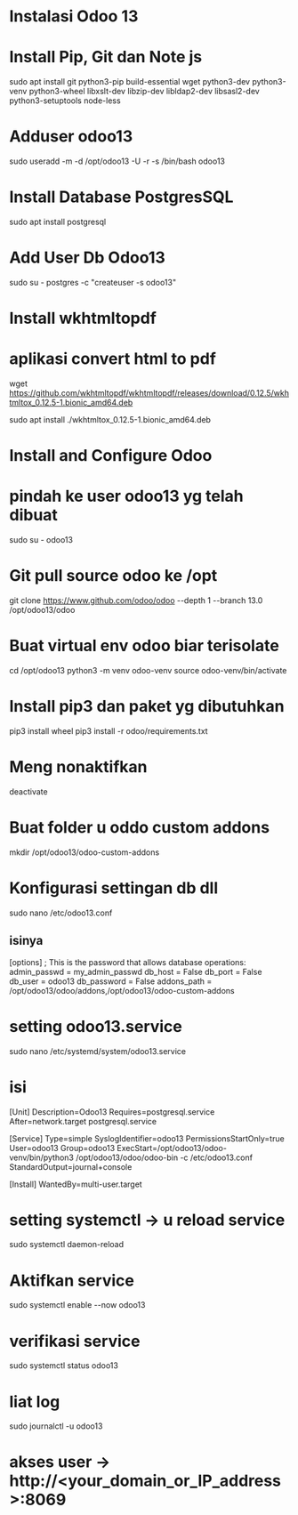 # Instalasi Odoo 13
# Install Pip, Git dan Note js

sudo apt install git python3-pip build-essential wget python3-dev python3-venv python3-wheel libxslt-dev libzip-dev libldap2-dev libsasl2-dev python3-setuptools node-less

# Adduser odoo13
sudo useradd -m -d /opt/odoo13 -U -r -s /bin/bash odoo13

# Install Database PostgresSQL
sudo apt install postgresql

# Add User Db Odoo13
sudo su - postgres -c "createuser -s odoo13"

# Install wkhtmltopdf
# aplikasi convert html to pdf

wget https://github.com/wkhtmltopdf/wkhtmltopdf/releases/download/0.12.5/wkhtmltox_0.12.5-1.bionic_amd64.deb

sudo apt install ./wkhtmltox_0.12.5-1.bionic_amd64.deb

# Install and Configure Odoo 
# pindah ke user odoo13 yg telah dibuat
sudo su - odoo13

# Git pull source odoo ke /opt
git clone https://www.github.com/odoo/odoo --depth 1 --branch 13.0 /opt/odoo13/odoo

# Buat virtual env odoo biar terisolate
cd /opt/odoo13
python3 -m venv odoo-venv
source odoo-venv/bin/activate

# Install pip3 dan paket yg dibutuhkan
pip3 install wheel
pip3 install -r odoo/requirements.txt

# Meng nonaktifkan 
deactivate

# Buat folder u oddo custom addons
mkdir /opt/odoo13/odoo-custom-addons

# Konfigurasi settingan db dll
sudo nano /etc/odoo13.conf

## isinya
[options]
; This is the password that allows database operations:
admin_passwd = my_admin_passwd
db_host = False
db_port = False
db_user = odoo13
db_password = False
addons_path = /opt/odoo13/odoo/addons,/opt/odoo13/odoo-custom-addons

# setting odoo13.service
sudo nano /etc/systemd/system/odoo13.service
# isi
[Unit]
Description=Odoo13
Requires=postgresql.service
After=network.target postgresql.service

[Service]
Type=simple
SyslogIdentifier=odoo13
PermissionsStartOnly=true
User=odoo13
Group=odoo13
ExecStart=/opt/odoo13/odoo-venv/bin/python3 /opt/odoo13/odoo/odoo-bin -c /etc/odoo13.conf
StandardOutput=journal+console

[Install]
WantedBy=multi-user.target

# setting systemctl -> u reload service
sudo systemctl daemon-reload

# Aktifkan service
sudo systemctl enable --now odoo13

# verifikasi service
sudo systemctl status odoo13

# liat log
sudo journalctl -u odoo13

# akses user -> http://<your_domain_or_IP_address>:8069












